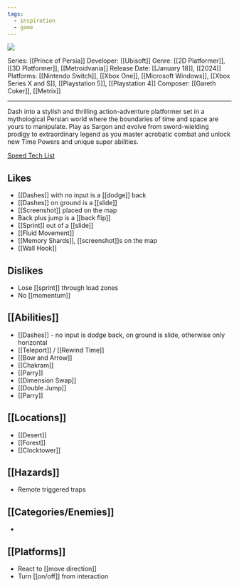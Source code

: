 ```yaml
---
tags:
  - inspiration
  - game
---
```

<img src="https://cdn2.steamgriddb.com/thumb/8dfba1e765b1bb4ea2e1aa0c92ce470d.jpg">

Series: [[Prince of Persia]]
Developer: [[Ubisoft]]
Genre: [[2D Platformer]], [[3D Platformer]], [[Metroidvania]]
Release Date: [[January 18]], [[2024]]
Platforms: [[Nintendo Switch]], [[Xbox One]], [[Microsoft Windows]], [[Xbox Series X and S]], [[Playstation 5]], [[Playstation 4]]
Composer: [[Gareth Coker]], [[Metrix]]

----

Dash into a stylish and thrilling action-adventure platformer set in a mythological Persian world where the boundaries of time and space are yours to manipulate. Play as Sargon and evolve from sword-wielding prodigy to extraordinary legend as you master acrobatic combat and unlock new Time Powers and unique super abilities.

[Speed Tech List](https://docs.google.com/document/d/1AqcPYkCsy2LehYHNLWPKLBQLMbF8X2sBQvRGw2OT_YM/edit?usp=sharing)

## Likes
* [[Dashes]] with no input is a [[dodge]] back
* [[Dashes]] on ground is a [[slide]]
* [[Screenshot]] placed on the map
* Back plus jump is a [[back flip]]
* [[Sprint]] out of a [[slide]]
* [[Fluid Movement]]
* [[Memory Shards]], [[screenshot]]s on the map
* [[Wall Hook]]

## Dislikes
* Lose [[sprint]] through load zones
* No [[momentum]]

## [[Abilities]]
* [[Dashes]] - no input is dodge back, on ground is slide, otherwise only horizontal
* [[Teleport]] / [[Rewind Time]]
* [[Bow and Arrow]]
* [[Chakram]]
* [[Parry]]
* [[Dimension Swap]]
* [[Double Jump]]
* [[Parry]]

## [[Locations]]
* [[Desert]]
* [[Forest]]
* [[Clocktower]]

## [[Hazards]]
* Remote triggered traps

## [[Categories/Enemies]]
* 

## [[Platforms]]
* React to [[move direction]]
* Turn [[on/off]] from interaction